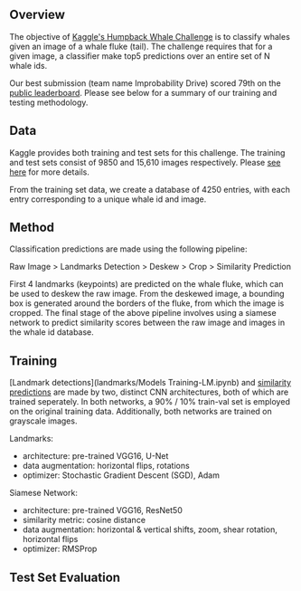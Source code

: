 ## Overview
The objective of [Kaggle's Humpback Whale Challenge](https://www.kaggle.com/c/whale-categorization-playground) is to classify whales given an image of a whale fluke (tail). The challenge requires that for a given image, a classifier make top5 predictions over an entire set of N whale ids. 

Our best submission (team name Improbability Drive) scored 79th on the [public leaderboard](https://www.kaggle.com/c/whale-categorization-playground/leaderboard). Please see below for a summary of our training and testing methodology.

## Data
Kaggle provides both training and test sets for this challenge. The training and test sets consist of 9850 and 15,610 images respectively. Please [see here](data/README.md) for more details.

From the training set data, we create a database of 4250 entries, with each entry corresponding to a unique whale id and image. 

## Method

Classification predictions are made using the following pipeline:

Raw Image > Landmarks Detection > Deskew > Crop > Similarity Prediction 

First 4 landmarks (keypoints) are predicted on the whale fluke, which can be used to deskew the raw image. From the deskewed image, a bounding box is generated around the borders of the fluke, from which the image is cropped. The final stage of the above pipeline involves using a siamese network to predict similarity scores between the raw image and images in the whale id database.

## Training
[Landmark detections](landmarks/Models Training-LM.ipynb) and [similarity predictions](siamese_training/siamese_training_full.ipynb) are made by two, distinct CNN architectures, both of which are trained seperately. In both networks, a 90% / 10% train-val set is employed on the original training data. Additionally, both networks are trained on grayscale images. 

Landmarks:
- architecture: pre-trained VGG16, U-Net 
- data augmentation: horizontal flips, rotations
- optimizer: Stochastic Gradient Descent (SGD), Adam 

Siamese Network: 
- architecture: pre-trained VGG16, ResNet50
- similarity metric: cosine distance 
- data augmentation: horizontal & vertical shifts, zoom, shear rotation, horizontal flips 
- optimizer: RMSProp

## Test Set Evaluation
